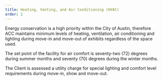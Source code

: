 ```yaml
---
title: Heating, Venting, and Air Conditioning (HVAC)
order: 2
---
```


Energy conservation is a high priority within the City of Austin, therefore ACC maintains minimum levels of heating, ventilation, air conditioning and lighting during move-in and move-out of exhibits regardless of the space used.

The set point of the facility for air comfort is seventy-two (72) degrees during summer months and seventy (70) degrees during the winter months.

The Client is assessed a utility charge for special lighting and comfort level requirements during move-in, show and move-out.
